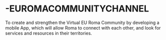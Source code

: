 # -EUROMACOMMUNITYCHANNEL
To create and strengthen the Virtual EU Roma Community by developing a mobile App, which will allow Roma to connect with each other, and look for services and resources in their territories.
